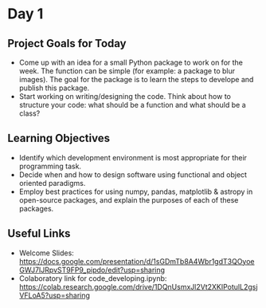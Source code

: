 # Day 1

## Project Goals for Today

 * Come up with an idea for a small Python package to work on for the week. The function can be simple (for example: a package to blur images). The goal for the package is to learn the steps to develope and publish this package. 
 * Start working on writing/designing the code. Think about how to structure your code: what should be a function and what should be a class?

## Learning Objectives

  * Identify which development environment is most appropriate for their programming task.
  * Decide when and how to design software using functional and object oriented paradigms.
  * Employ best practices for using numpy, pandas, matplotlib & astropy in open-source packages, and explain the purposes of each of these packages.

## Useful Links

 * Welcome Slides: https://docs.google.com/presentation/d/1sGDmTb8A4Wbr1gdT3QOyoeGWJ7IJRpvST9FP9_pipdo/edit?usp=sharing
 * Colaboratory link for code_developing.ipynb: https://colab.research.google.com/drive/1DQnUsmxJl2Vt2XKIPotulL2gsjVFLoA5?usp=sharing


